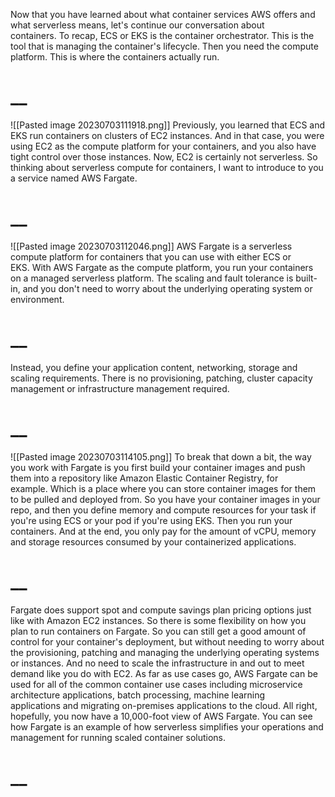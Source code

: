Now that you have learned about what container services AWS offers and what serverless means, let's continue our conversation about containers. To recap, ECS or EKS is the container orchestrator. This is the tool that is managing the container's lifecycle. Then you need the compute platform. This is where the containers actually run. 
# __
![[Pasted image 20230703111918.png]]
Previously, you learned that ECS and EKS run containers on clusters of EC2 instances. And in that case, you were using EC2 as the compute platform for your containers, and you also have tight control over those instances. Now, EC2 is certainly not serverless. So thinking about serverless compute for containers, I want to introduce to you a service named AWS Fargate. 
# __
![[Pasted image 20230703112046.png]]
AWS Fargate is a serverless compute platform for containers that you can use with either ECS or EKS. With AWS Fargate as the compute platform, you run your containers on a managed serverless platform. The scaling and fault tolerance is built-in, and you don't need to worry about the underlying operating system or environment. 
# __
Instead, you define your application content, networking, storage and scaling requirements. There is no provisioning, patching, cluster capacity management or infrastructure management required. 
# __
![[Pasted image 20230703114105.png]]
To break that down a bit, the way you work with Fargate is you first build your container images and push them into a repository like Amazon Elastic Container Registry, for example. Which is a place where you can store container images for them to be pulled and deployed from. So you have your container images in your repo, and then you define memory and compute resources for your task if you're using ECS or your pod if you're using EKS. Then you run your containers. And at the end, you only pay for the amount of vCPU, memory and storage resources consumed by your containerized applications. 
# __
Fargate does support spot and compute savings plan pricing options just like with Amazon EC2 instances. So there is some flexibility on how you plan to run containers on Fargate. So you can still get a good amount of control for your container's deployment, but without needing to worry about the provisioning, patching and managing the underlying operating systems or instances. And no need to scale the infrastructure in and out to meet demand like you do with EC2. As far as use cases go, AWS Fargate can be used for all of the common container use cases including microservice architecture applications, batch processing, machine learning applications and migrating on-premises applications to the cloud. All right, hopefully, you now have a 10,000-foot view of AWS Fargate. You can see how Fargate is an example of how serverless simplifies your operations and management for running scaled container solutions.
# __